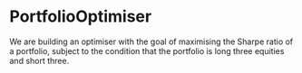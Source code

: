 # PortfolioOptimiser
We are building an optimiser with the goal of maximising the Sharpe ratio of a portfolio, subject to the condition that the portfolio is long three equities and short three.
